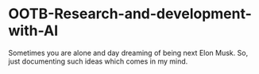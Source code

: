 # OOTB-Research-and-development-with-AI
Sometimes you are alone and day dreaming of being next Elon Musk. So, just documenting such ideas which comes in my mind.
